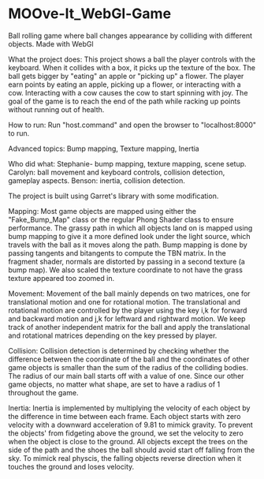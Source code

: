# MOOve-It_WebGl-Game
Ball rolling game where ball changes appearance by colliding with different objects. Made with WebGl


What the project does: This project shows a ball the player controls with the keyboard. When it collides with a box, it picks up the texture of the box. The ball gets bigger by "eating" an apple or "picking up" a flower. The player earn points by eating an apple, picking up a flower, or interacting with a cow. Interacting with a cow causes the cow to start spinning with joy. The goal of the game is to reach the end of the path while racking up points without running out of health.

How to run: Run "host.command" and open the browser to "localhost:8000" to run.

Advanced topics: Bump mapping, Texture mapping, Inertia

Who did what: Stephanie- bump mapping, texture mapping, scene setup. Carolyn: ball movement and keyboard controls, collision detection, gameplay aspects. Benson: inertia, collision detection.

The project is built using Garret's library with some modification.

Mapping: Most game objects are mapped using either the "Fake_Bump_Map" class or the regular Phong Shader class to ensure performance. The grassy path in which all objects land on is mapped using bump mapping to give it a more defined look under the light source, which travels with the ball as it moves along the path. Bump mapping is done by passing tangents and bitangents to compute the TBN matrix. In the fragment shader, normals are distorted by passing in a second texture (a bump map). We also scaled the texture coordinate to not have the grass texture appeared too zoomed in.

Movement: Movement of the ball mainly depends on two matrices, one for translational motion and one for rotational motion. The translational and rotational motion are controlled by the player using the key i,k for forward and backward motion and j,k for leftward and rightward motion. We keep track of another independent matrix for the ball and apply the translational and rotational matrices depending on the key pressed by player.

Collision: Collision detection is determined by checking whether the difference between the coordinate of the ball and the coordinates of other game objects is smaller than the sum of the radius of the colliding bodies. The radius of our main ball starts off with a value of one. Since our other game objects, no matter what shape, are set to have a radius of 1 throughout the game.

Inertia: Inertia is implemented by multiplying the velocity of each object by the difference in time between each frame. Each object starts with zero velocity with a downward acceleration of 9.81 to mimick gravity. To prevent the objects' from fidgeting above the ground, we set the velocity to zero when the object is close to the ground. All objects except the trees on the side of the path and the shoes the ball should avoid start off falling from the sky. To mimick real physcis, the falling objects reverse direction when it touches the ground and loses velocity.
